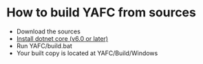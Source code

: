 # How to build YAFC from sources

- Download the sources
- [Install dotnet core (v6.0 or later)](https://dotnet.microsoft.com/download)
- Run YAFC/build.bat
- Your built copy is located at YAFC/Build/Windows